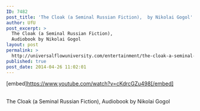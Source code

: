 ```yaml
---
ID: 7482
post_title: 'The Cloak (a Seminal Russian Fiction),  by Nikolai Gogol'
author: UfU
post_excerpt: >
  The Cloak (a Seminal Russian Fiction),
  Audiobook by Nikolai Gogol
layout: post
permalink: >
  http://universalflowuniversity.com/entertainment/the-cloak-a-seminal-russian-fiction-by-nikolai-gogol/
published: true
post_date: 2014-04-26 11:02:01
---
```

[embed]https://www.youtube.com/watch?v=cKdrcGZu498[/embed]</br></br>
<p>The Cloak (a Seminal Russian Fiction), Audiobook by Nikolai Gogol</p>